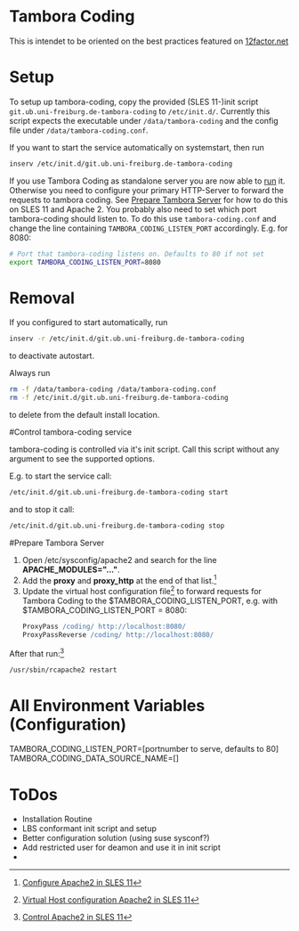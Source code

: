 # Tambora Coding

This is intendet to be oriented on the best practices featured on [12factor.net](12factor.net)

# Setup

To setup up tambora-coding, copy the provided (SLES 11-)init script `git.ub.uni-freiburg.de-tambora-coding` to `/etc/init.d/`. Currently this script expects the executable under `/data/tambora-coding` and the config file under `/data/tambora-coding.conf`.

If you want to start the service automatically on systemstart, then run
```sh
inserv /etc/init.d/git.ub.uni-freiburg.de-tambora-coding
```

If you use Tambora Coding as standalone server you are now able to [run](#tambora-coding-control) it. Otherwise you need to configure your primary HTTP-Server to forward the requests to tambora coding. See [Prepare Tambora Server](#tambora-server-preparation) for how to do this on SLES 11 and Apache 2. You probably also need to set which port tambora-coding should listen to. To do this use `tambora-coding.conf` and change the line containing `TAMBORA_CODING_LISTEN_PORT` accordingly. E.g. for 8080:
```sh
# Port that tambora-coding listens on. Defaults to 80 if not set
export TAMBORA_CODING_LISTEN_PORT=8080
```

# Removal

If you configured to start automatically, run
```sh
inserv -r /etc/init.d/git.ub.uni-freiburg.de-tambora-coding
```
to deactivate autostart.

Always run
```sh
rm -f /data/tambora-coding /data/tambora-coding.conf
rm -f /etc/init.d/git.ub.uni-freiburg.de-tambora-coding
```
to delete from the default install location.


#Control tambora-coding service <a name="tambora-coding-control"></a>

tambora-coding is controlled via it's init script. Call this script without any argument to see the supported options.

E.g. to start the service call:
```sh
/etc/init.d/git.ub.uni-freiburg.de-tambora-coding start
```

and to stop it call:
```sh
/etc/init.d/git.ub.uni-freiburg.de-tambora-coding stop
```

#Prepare Tambora Server <a name="tambora-server-preparation"></a>

1. Open /etc/sysconfig/apache2 and search for the line **APACHE_MODULES="..."**.
2. Add the **proxy** and **proxy_http** at the end of that list.[^sles_configure_apache]
3. Update the virtual host configuration file[^sles_vhost_apache] to forward requests for Tambora Coding to the $TAMBORA_CODING_LISTEN_PORT, e.g. with $TAMBORA_CODING_LISTEN_PORT = 8080:
    ```apache
    ProxyPass /coding/ http://localhost:8080/
    ProxyPassReverse /coding/ http://localhost:8080/
    ```

After that run:[^sles_control_apache]

```sh
/usr/sbin/rcapache2 restart
```

[^sles_configure_apache]: [Configure Apache2 in SLES 11](https://www.suse.com/documentation/sles11/book_sle_admin/data/sec_apache2_configuration.html)
[^sles_control_apache]: [Control Apache2 in SLES 11](https://www.suse.com/documentation/sles11/book_sle_admin/data/sec_apache2_start_stop.html)
[^sles_vhost_apache]: [Virtual Host configuration Apache2 in SLES 11](https://www.suse.com/documentation/sles11/book_sle_admin/data/sec_apache2_configuration.html#sec_apache2_configuration_manually_vhost)

# All Environment Variables (Configuration)

TAMBORA_CODING_LISTEN_PORT=[portnumber to serve, defaults to 80]
TAMBORA_CODING_DATA_SOURCE_NAME=[]

# ToDos

- Installation Routine
- LBS conformant init script and setup
- Better configuration solution (using suse sysconf?)
- Add restricted user for deamon and use it in init script
- 